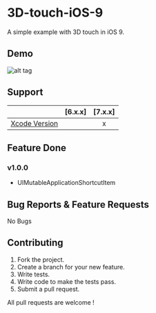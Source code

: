 # 3D-touch-iOS-9

A simple example with 3D touch in iOS 9.

## Demo

![alt tag](https://github.com/mihailsalari/3D-touch-iOS-9/blob/master/screen.png)

## Support

|                       |  [6.x.x]  |  [7.x.x]  | 
| --------------------- |:---------:|:---------:|
| [Xcode Version ][1]   |           |     x     |


[1]: http://developer.apple.com/xcode/


## Feature Done 


### v1.0.0

* UIMutableApplicationShortcutItem


## Bug Reports & Feature Requests

No Bugs

## Contributing

1. Fork the project.
2. Create a branch for your new feature.
3. Write tests.
4. Write code to make the tests pass.
5. Submit a pull request.

All pull requests are welcome !
